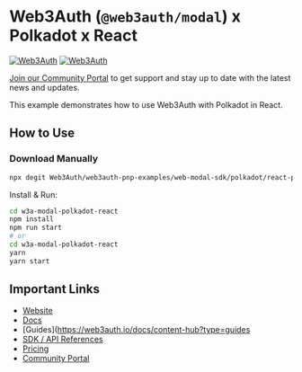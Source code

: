 # Web3Auth (`@web3auth/modal`) x Polkadot x React

[![Web3Auth](https://img.shields.io/badge/Web3Auth-SDK-blue)](https://web3auth.io/docs/sdk/pnp/web/modal)
[![Web3Auth](https://img.shields.io/badge/Web3Auth-Community-cyan)](https://community.web3auth.io)

[Join our Community Portal](https://community.web3auth.io/) to get support and stay up to date with the latest news and updates.

This example demonstrates how to use Web3Auth with Polkadot in React.

## How to Use

### Download Manually

```bash
npx degit Web3Auth/web3auth-pnp-examples/web-modal-sdk/polkadot/react-polkadot-modal-example w3a-modal-polkadot-react
```

Install & Run:

```bash
cd w3a-modal-polkadot-react
npm install
npm run start
# or
cd w3a-modal-polkadot-react
yarn
yarn start
```

## Important Links

- [Website](https://web3auth.io)
- [Docs](https://web3auth.io/docs)
- [Guides](https://web3auth.io/docs/content-hub?type=guides
- [SDK / API References](https://web3auth.io/docs/sdk)
- [Pricing](https://web3auth.io/pricing.html)
- [Community Portal](https://community.web3auth.io)
